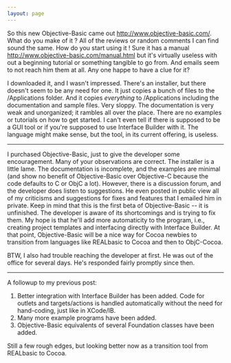 ```yaml
---
layout: page
---
```


So this new Objective-Basic came out http://www.objective-basic.com/. What do you make of it ? All of the reviews or random comments I can find sound the same. How do you start using it !
Sure it has a manual http://www.objective-basic.com/manual.html but it's virtually useless with out a beginning tutorial or something tangible to go from. And emails seem to not reach him them at all. Any one happe to have a clue for it? 

I downloaded it, and I wasn't impressed. There's an installer, but there doesn't seem to be any need for one. It just copies a bunch of files to the /Applications folder.
And it copies *everything* to /Applications including the documentation and sample files. Very sloppy.
The documentation is very weak and unorganized; it rambles all over the place. There are no examples or tutorials on how to get started. I can't even tell if there is supposed to be a GUI tool or if you're supposed to use Interface Builder with it. The language might make sense, but the tool, in its current offering, is useless.

----

I purchased Objective-Basic, just to give the developer some encouragement.  Many of your observations are correct.  The installer is a little lame.  The documentation is incomplete, and the examples are minimal (and show no benefit of Objective-Basic over Objective-C because the code defaults to C or ObjC a lot).  However, there is a discussion forum, and the developer does listen to suggestions.  He even posted in public view all of my criticisms and suggestions for fixes and features that I emailed him in private.  Keep in mind that this is the first beta of Objective-Basic -- it is unfinished.  The developer is aware of its shortcomings and is trying to fix them.  My hope is that he'll add more automaticity to the program, i.e., creating project templates and interfacing directly with Interface Builder.  At that point, Objective-Basic will be a nice way for Cocoa newbies to transition from languages like REALbasic to Cocoa and then to ObjC-Cocoa.

BTW, I also had trouble reaching the developer at first.  He was out of the office for several days.  He's responded fairly promptly since then. 

----

A followup to my previous post:
1. Better integration with Interface Builder has been added.  Code for outlets and targets/actions is handled automatically without the need for hand-coding, just like in XCode/IB.
2. Many more example programs have been added.
3. Objective-Basic equivalents of several Foundation classes have been added.

Still a few rough edges, but looking better now as a transition tool from REALbasic to Cocoa.
